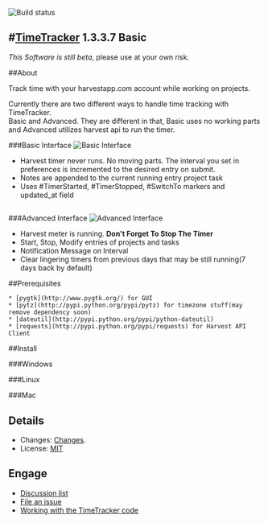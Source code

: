 ![Build status](https://secure.travis-ci.org/gxela/TimeTracker.png?branch=master)

#[TimeTracker](http://aurora.io/timetracker) 1.3.3.7 Basic
----

*This Software is still beta*, please use at your own risk.

##About

Track time with your harvestapp.com account while working on projects.
>
Currently there are two different ways to handle time tracking with TimeTracker.     
Basic and Advanced. They are different in that, Basic uses no working parts and Advanced utilizes harvest api to run the timer. 

###Basic Interface
![Basic Interface](https://raw.github.com/gxela/TimeTracker/85889dabfe521f46399e5e3642bad86ccf6fdf44/data/media/screenshot-timetracker-basic.png)

* Harvest timer never runs. No moving parts. The interval you set in preferences is incremented to the desired entry on submit.
* Notes are appended to the current running entry project task
* Uses #TimerStarted, #TimerStopped, #SwitchTo markers and updated_at field

##

###Advanced Interface
![Advanced Interface](https://raw.github.com/gxela/TimeTracker/f80cec38dc54ef342a7d64e7b6ffef0615a1b362/data/media/screenshot-timetracker-advanced.png)

* Harvest meter is running. **Don't Forget To Stop The Timer**
* Start, Stop, Modify entries of projects and tasks
* Notification Message on Interval
* Clear lingering timers from previous days that may be still running(7 days back by default)

##Prerequisites

    * [pygtk](http://www.pygtk.org/) for GUI
    * [pytz](http://pypi.python.org/pypi/pytz) for timezone stuff(may remove dependency soon)
    * [dateutil](http://pypi.python.org/pypi/python-dateutil)
    * [requests](http://pypi.python.org/pypi/requests) for Harvest API Client

##Install

###Windows

###Linux

###Mac

## Details
* Changes: [Changes](https://github.com/gxela/TimeTracker/blob/master/CHANGES).
* License: [MIT](https://github.com/gxela/TimeTracker/blob/master/LICENSE)

## Engage

* [Discussion list](https://groups.google.com/d/forum/aurora-timetracker)
* [File an issue](http://goretoy.myjetbrains.com/youtrack/issues/TimeTracker)
* [Working with the TimeTracker code](https://github.com/gxela/TimeTracker/blob/master/CONTRIBUTING.md)

#